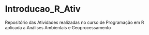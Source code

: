 # Introducao_R_Ativ
Repositório das Atividades realizadas no curso de Programação em R aplicada a  Análises Ambientais e Geoprocessamento
